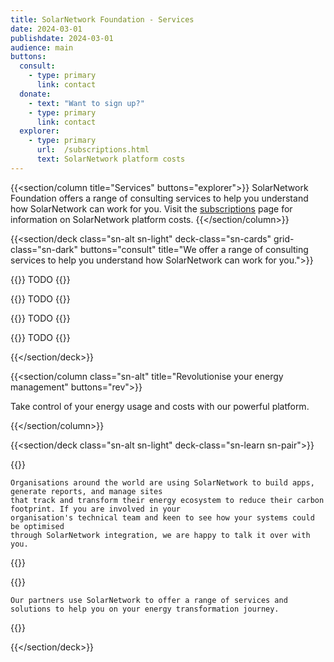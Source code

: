 ```yaml
---
title: SolarNetwork Foundation - Services
date: 2024-03-01
publishdate: 2024-03-01
audience: main
buttons:
  consult:
    - type: primary
      link: contact
  donate:
    - text: "Want to sign up?"
    - type: primary
      link: contact
  explorer:
    - type: primary
      url:  /subscriptions.html
      text: SolarNetwork platform costs
---
```

{{<section/column title="Services" buttons="explorer">}}
SolarNetwork Foundation offers a range of consulting services to help you understand how SolarNetwork can work for you.
Visit the [subscriptions](/subscriptions.html) page for information on SolarNetwork platform costs.
{{</section/column>}}

{{<section/deck class="sn-alt sn-light" deck-class="sn-cards" grid-class="sn-dark" buttons="consult"
  title="We offer a range of consulting services to help you understand how SolarNetwork can work for you.">}}

  {{<column class="sn-info-card" title="Developer Jumpstart" >}}
    TODO
  {{</column>}}

  {{<column class="sn-info-card" title="Strategy Session" >}}
    TODO
  {{</column>}}

  {{<column class="sn-info-card" title="Energy Audit" >}}
    TODO
  {{</column>}}

  {{<column class="sn-info-card" title="Custom Development" >}}
    TODO
  {{</column>}}

{{</section/deck>}}

{{<section/column class="sn-alt" title="Revolutionise your energy management" buttons="rev">}}

  Take control of your energy usage and costs with our powerful platform.

{{</section/column>}}

{{<section/deck class="sn-alt sn-light" deck-class="sn-learn sn-pair">}}

  {{<deck-link-card class="sn-main" title="Build, Report, Manage" subtitle="Sustainable business just got a little simpler."
      logo="/img/SN-Business-Icon.svg"
      alt="Sun shining over a factory with solar panels, connected to a grid-scale battery, connected to an electric bus."
      url="/"
      link="Learn more" >}}

    Organisations around the world are using SolarNetwork to build apps, generate reports, and manage sites
    that track and transform their energy ecosystem to reduce their carbon footprint. If you are involved in your
    organisation's technical team and keen to see how your systems could be optimised
    through SolarNetwork integration, we are happy to talk it over with you.

  {{</deck-link-card>}}

  {{<deck-link-card class="sn-home" title="Partners" subtitle="Explore our service and solution partners."
      logo="/img/SN-Home-Icon.svg"
      alt="Sun shining over a factory with solar panels, connected to a grid-scale battery, connected to an electric bus."
      url="/partners.html"
      link="Learn more" >}}

    Our partners use SolarNetwork to offer a range of services and solutions to help you on your energy transformation journey.

  {{</deck-link-card>}}

{{</section/deck>}}
